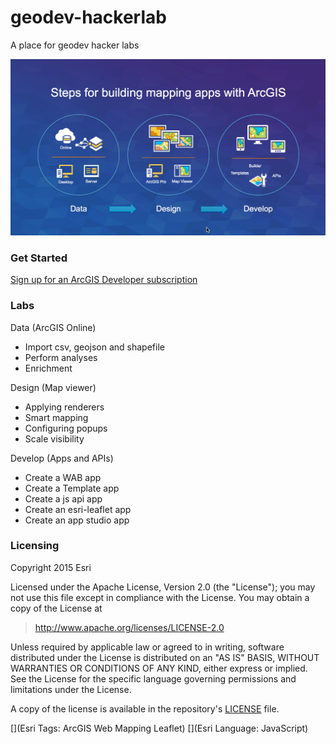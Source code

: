 # geodev-hackerlab
A place for geodev hacker labs

![Steps](./images/mapappsteps.png)

### Get Started

[Sign up for an ArcGIS Developer subscription](https://developers.arcgis.com/en/sign-up/)

### Labs

Data (ArcGIS Online)
* Import csv, geojson and shapefile
* Perform analyses
* Enrichment 

Design (Map viewer)
* Applying renderers
* Smart mapping
* Configuring popups
* Scale visibility

Develop (Apps and APIs)
* Create a WAB app
* Create a Template app
* Create a js api app
* Create an esri-leaflet app
* Create an app studio app

### Licensing
Copyright 2015 Esri

Licensed under the Apache License, Version 2.0 (the "License");
you may not use this file except in compliance with the License.
You may obtain a copy of the License at

> http://www.apache.org/licenses/LICENSE-2.0

Unless required by applicable law or agreed to in writing, software
distributed under the License is distributed on an "AS IS" BASIS,
WITHOUT WARRANTIES OR CONDITIONS OF ANY KIND, either express or implied.
See the License for the specific language governing permissions and
limitations under the License.

A copy of the license is available in the repository's [LICENSE](./licence.txt) file.

[](Esri Tags: ArcGIS Web Mapping Leaflet)
[](Esri Language: JavaScript)